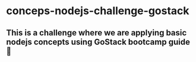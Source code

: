 # conceps-nodejs-challenge-gostack

## This is a challenge where we are applying basic nodejs concepts using GoStack bootcamp guide 🚀


